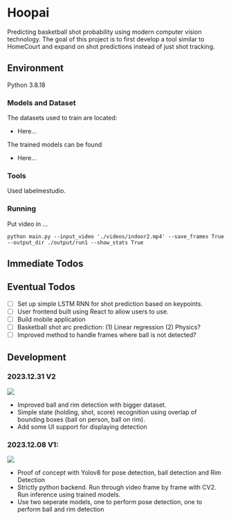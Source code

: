 # Hoopai
Predicting basketball shot probability using modern computer vision technology. The goal of this project is to first develop a tool similar to HomeCourt and expand on shot predictions instead of just shot tracking.

## Environment
Python 3.8.18

### Models and Dataset
The datasets used to train are located:
- Here...

The trained models can be found
- Here...

### Tools
Used labelmestudio.

### Running
Put video in ...
```
python main.py --input_video './videos/indoor2.mp4' --save_frames True --output_dir ./output/run1 --show_stats True   
```

## Immediate Todos


## Eventual Todos
- [ ] Set up simple LSTM RNN for shot prediction based on keypoints.
- [ ] User frontend built using React to allow users to use.
- [ ] Build mobile application
- [ ] Basketball shot arc prediction: (1) Linear regression (2) Physics?
- [ ] Improved method to handle frames where ball is not detected?

## Development
### 2023.12.31 V2
![](images/v2_output.gif)
- Improved ball and rim detection with bigger dataset.
- Simple state (holding, shot, score) recognition using overlap of bounding boxes (ball on person, ball on rim).
- Add some UI support for displaying detection

### 2023.12.08 V1: 
![](images/v1_output.gif)

- Proof of concept with Yolov8 for pose detection, ball detection and Rim Detection
- Strictly python backend. Run through video frame by frame with CV2. Run inference using trained models.
- Use two seperate models, one to perform pose detection, one to perform ball and rim detection

